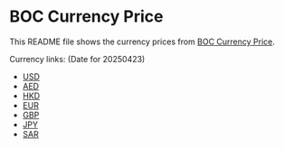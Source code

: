 # BOC Currency Price

This README file shows the currency prices from [BOC Currency Price](https://www.boc.cn/sourcedb/whpj/).

Currency links: (Date for 20250423)

- [USD](https://bocurrencyprice.techina.science/BOC_CURRENCY_PRICE/USD/20250423.json)
- [AED](https://bocurrencyprice.techina.science/BOC_CURRENCY_PRICE/AED/20250423.json)
- [HKD](https://bocurrencyprice.techina.science/BOC_CURRENCY_PRICE/HKD/20250423.json)
- [EUR](https://bocurrencyprice.techina.science/BOC_CURRENCY_PRICE/EUR/20250423.json)
- [GBP](https://bocurrencyprice.techina.science/BOC_CURRENCY_PRICE/GBP/20250423.json)
- [JPY](https://bocurrencyprice.techina.science/BOC_CURRENCY_PRICE/JPY/20250423.json)
- [SAR](https://bocurrencyprice.techina.science/BOC_CURRENCY_PRICE/SAR/20250423.json)
